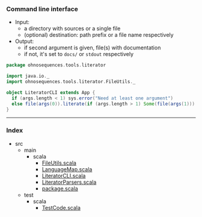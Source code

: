 ### Command line interface

* Input: 
  + a directory with sources or a single file
  + (optional) destination: path prefix or a file name respectively
* Output:
  + if second argument is given, file(s) with documentation
  + if not, it's set to `docs/` or `stdout` respectively


```scala
package ohnosequences.tools.literator

import java.io._
import ohnosequences.tools.literator.FileUtils._

object LiteratorCLI extends App {
  if (args.length < 1) sys.error("Need at least one argument")
  else file(args(0)).literate(if (args.length > 1) Some(file(args(1))) else None)
}

```


------

### Index

+ src
  + main
    + scala
      + [FileUtils.scala][main/scala/FileUtils.scala]
      + [LanguageMap.scala][main/scala/LanguageMap.scala]
      + [LiteratorCLI.scala][main/scala/LiteratorCLI.scala]
      + [LiteratorParsers.scala][main/scala/LiteratorParsers.scala]
      + [package.scala][main/scala/package.scala]
  + test
    + scala
      + [TestCode.scala][test/scala/TestCode.scala]

[main/scala/FileUtils.scala]: FileUtils.scala.md
[main/scala/LanguageMap.scala]: LanguageMap.scala.md
[main/scala/LiteratorCLI.scala]: LiteratorCLI.scala.md
[main/scala/LiteratorParsers.scala]: LiteratorParsers.scala.md
[main/scala/package.scala]: package.scala.md
[test/scala/TestCode.scala]: ../../test/scala/TestCode.scala.md
